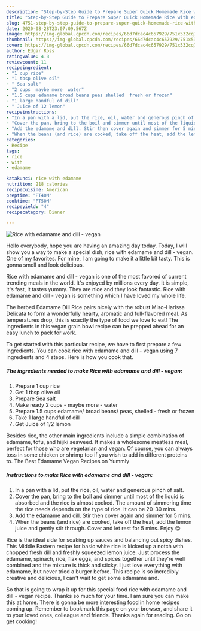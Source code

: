 ```yaml
---
description: "Step-by-Step Guide to Prepare Super Quick Homemade Rice with edamame and dill - vegan"
title: "Step-by-Step Guide to Prepare Super Quick Homemade Rice with edamame and dill - vegan"
slug: 4751-step-by-step-guide-to-prepare-super-quick-homemade-rice-with-edamame-and-dill-vegan
date: 2020-08-28T23:07:09.567Z
image: https://img-global.cpcdn.com/recipes/66d7dcac4c657929/751x532cq70/rice-with-edamame-and-dill-vegan-recipe-main-photo.jpg
thumbnail: https://img-global.cpcdn.com/recipes/66d7dcac4c657929/751x532cq70/rice-with-edamame-and-dill-vegan-recipe-main-photo.jpg
cover: https://img-global.cpcdn.com/recipes/66d7dcac4c657929/751x532cq70/rice-with-edamame-and-dill-vegan-recipe-main-photo.jpg
author: Edgar Ross
ratingvalue: 4.8
reviewcount: 11
recipeingredient:
- "1 cup rice"
- "1 tbsp olive oil"
- " Sea salt"
- "2 cups  maybe more  water"
- "1.5 cups edamame broad beans peas shelled  fresh or frozen"
- "1 large handful of dill"
- " Juice of 12 lemon"
recipeinstructions:
- "In a pan with a lid, put the rice, oil, water and generous pinch of salt."
- "Cover the pan, bring to the boil and simmer until most of the liquid is absorbed and the rice is almost cooked. The amount of simmering time the rice needs depends on the type of rice. It can be 20-30 mins."
- "Add the edamame and dill. Stir then cover again and simmer for 5 mins."
- "When the beans (and rice) are cooked, take off the heat, add the lemon juice and gently stir through. Cover and let rest for 5 mins. Enjoy 😋"
categories:
- Recipe
tags:
- rice
- with
- edamame

katakunci: rice with edamame 
nutrition: 218 calories
recipecuisine: American
preptime: "PT40M"
cooktime: "PT50M"
recipeyield: "4"
recipecategory: Dinner

---
```



![Rice with edamame and dill - vegan](https://img-global.cpcdn.com/recipes/66d7dcac4c657929/751x532cq70/rice-with-edamame-and-dill-vegan-recipe-main-photo.jpg)

Hello everybody, hope you are having an amazing day today. Today, I will show you a way to make a special dish, rice with edamame and dill - vegan. One of my favorites. For mine, I am going to make it a little bit tasty. This is gonna smell and look delicious.

Rice with edamame and dill - vegan is one of the most favored of current trending meals in the world. It's enjoyed by millions every day. It is simple, it's fast, it tastes yummy. They are nice and they look fantastic. Rice with edamame and dill - vegan is something which I have loved my whole life.

The herbed Edamame Dill Rice pairs nicely with the robust Miso-Harissa Delicata to form a wonderfully hearty, aromatic and full-flavored meal. As temperatures drop, this is exactly the type of food we love to eat! The ingredients in this vegan grain bowl recipe can be prepped ahead for an easy lunch to pack for work.


To get started with this particular recipe, we have to first prepare a few ingredients. You can cook rice with edamame and dill - vegan using 7 ingredients and 4 steps. Here is how you cook that.

<!--inarticleads1-->

##### The ingredients needed to make Rice with edamame and dill - vegan:

1. Prepare 1 cup rice
1. Get 1 tbsp olive oil
1. Prepare  Sea salt
1. Make ready 2 cups - maybe more - water
1. Prepare 1.5 cups edamame/ broad beans/ peas, shelled - fresh or frozen
1. Take 1 large handful of dill
1. Get  Juice of 1/2 lemon


Besides rice, the other main ingredients include a simple combination of edamame, tofu, and hijiki seaweed. It makes a wholesome meatless meal, perfect for those who are vegetarian and vegan. Of course, you can always toss in some chicken or shrimp too if you wish to add in different proteins to. The Best Edamame Vegan Recipes on Yummly 

<!--inarticleads2-->

##### Instructions to make Rice with edamame and dill - vegan:

1. In a pan with a lid, put the rice, oil, water and generous pinch of salt.
1. Cover the pan, bring to the boil and simmer until most of the liquid is absorbed and the rice is almost cooked. The amount of simmering time the rice needs depends on the type of rice. It can be 20-30 mins.
1. Add the edamame and dill. Stir then cover again and simmer for 5 mins.
1. When the beans (and rice) are cooked, take off the heat, add the lemon juice and gently stir through. Cover and let rest for 5 mins. Enjoy 😋


Rice is the ideal side for soaking up sauces and balancing out spicy dishes. This Middle Eastern recipe for basic white rice is kicked up a notch with chopped fresh dill and freshly squeezed lemon juice. Just process the edamame, spinach, rice, flax eggs, and spices together until they&#39;re well combined and the mixture is thick and sticky. I just love everything with edamame, but never tried a burger before. This recipe is so incredibly creative and delicious, I can&#39;t wait to get some edamame and. 

So that is going to wrap it up for this special food rice with edamame and dill - vegan recipe. Thanks so much for your time. I am sure you can make this at home. There is gonna be more interesting food in home recipes coming up. Remember to bookmark this page on your browser, and share it to your loved ones, colleague and friends. Thanks again for reading. Go on get cooking!
